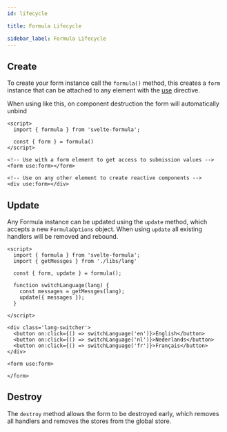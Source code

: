 ```yaml
---
id: lifecycle

title: Formula Lifecycle

sidebar_label: Formula Lifecycle
---
```


## Create

To create your form instance call the `formula()` method, this creates a `form` instance that can be attached to any
element with the [use](https://svelte.dev/docs#use_action) directive.

When using like this, on component destruction the form will automatically unbind

```svelte
<script>
  import { formula } from 'svelte-formula';

  const { form } = formula()
</script>

<!-- Use with a form element to get access to submission values -->
<form use:form></form>

<!-- Use on any other element to create reactive components -->
<div use:form></div>
```

## Update

Any Formula instance can be updated using the `update` method, which accepts a new `FormulaOptions` object. When
using `update` all existing handlers will be removed and rebound.

```svelte
<script>
  import { formula } from 'svelte-formula';
  import { getMessges } from './libs/lang'

  const { form, update } = formula();

  function switchLanguage(lang) {
    const messages = getMessges(lang);
    update({ messages });
  }

</script>

<div class='lang-switcher'>
  <button on:click={() => switchLanguage('en')}>English</button>
  <button on:click={() => switchLanguage('nl')}>Nederlands</button>
  <button on:click={() => switchLanguage('fr')}>Français</button>
</div>

<form use:form>

</form>
```

## Destroy

The `destroy` method allows the form to be destroyed early, which removes all handlers and removes the stores from the
global store.
